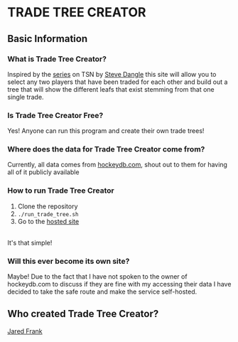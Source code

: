 # TRADE TREE CREATOR


## Basic Information
### What is Trade Tree Creator?
Inspired by the [series](https://www.youtube.com/playlist?list=PLo12SYwt93STnVXNy8XYOSLP4IMBrMhDr) on TSN by [Steve Dangle](https://twitter.com/Steve_Dangle?ref_src=twsrc%5Egoogle%7Ctwcamp%5Eserp%7Ctwgr%5Eauthor) this site will 
allow you to select any two players that have been traded for each other and build out a tree that will 
show the different leafs that exist stemming from that one single trade.

### Is Trade Tree Creator Free?
Yes! Anyone can run this program and create their own trade trees!

### Where does the data for Trade Tree Creator come from?
Currently, all data comes from [hockeydb.com](https://www.hockeydb.com), shout out to them for 
having all of it publicly available 

### How to run Trade Tree Creator
1. Clone the repository
2. `./run_trade_tree.sh`
3. Go to the [hosted site](http://127.0.0.1:8080/static/index.html) <br>
<br>
It's that simple!

### Will this ever become its own site?
Maybe! Due to the fact that I have not spoken to the owner of hockeydb.com to discuss if
they are fine with my accessing their data I have decided to take the safe route and make
the service self-hosted.

## Who created Trade Tree Creator?
[Jared Frank](https://github.com/jfrank1120)

